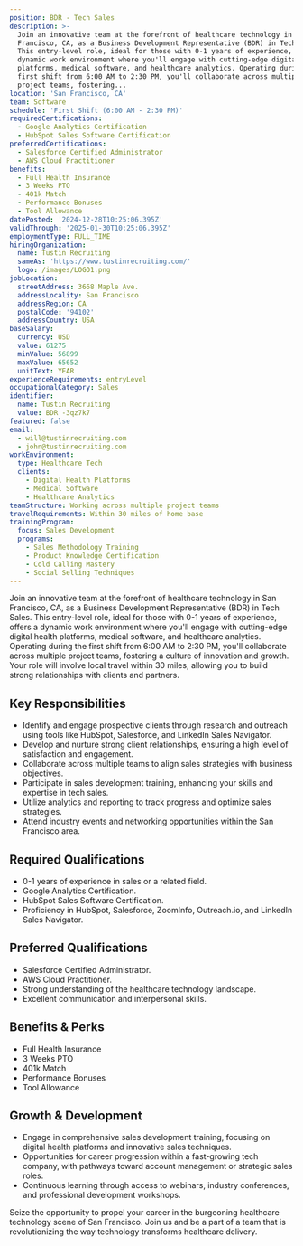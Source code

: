 ```yaml
---
position: BDR - Tech Sales
description: >-
  Join an innovative team at the forefront of healthcare technology in San
  Francisco, CA, as a Business Development Representative (BDR) in Tech Sales.
  This entry-level role, ideal for those with 0-1 years of experience, offers a
  dynamic work environment where you'll engage with cutting-edge digital health
  platforms, medical software, and healthcare analytics. Operating during the
  first shift from 6:00 AM to 2:30 PM, you'll collaborate across multiple
  project teams, fostering...
location: 'San Francisco, CA'
team: Software
schedule: 'First Shift (6:00 AM - 2:30 PM)'
requiredCertifications:
  - Google Analytics Certification
  - HubSpot Sales Software Certification
preferredCertifications:
  - Salesforce Certified Administrator
  - AWS Cloud Practitioner
benefits:
  - Full Health Insurance
  - 3 Weeks PTO
  - 401k Match
  - Performance Bonuses
  - Tool Allowance
datePosted: '2024-12-28T10:25:06.395Z'
validThrough: '2025-01-30T10:25:06.395Z'
employmentType: FULL_TIME
hiringOrganization:
  name: Tustin Recruiting
  sameAs: 'https://www.tustinrecruiting.com/'
  logo: /images/LOGO1.png
jobLocation:
  streetAddress: 3668 Maple Ave.
  addressLocality: San Francisco
  addressRegion: CA
  postalCode: '94102'
  addressCountry: USA
baseSalary:
  currency: USD
  value: 61275
  minValue: 56899
  maxValue: 65652
  unitText: YEAR
experienceRequirements: entryLevel
occupationalCategory: Sales
identifier:
  name: Tustin Recruiting
  value: BDR -3qz7k7
featured: false
email:
  - will@tustinrecruiting.com
  - john@tustinrecruiting.com
workEnvironment:
  type: Healthcare Tech
  clients:
    - Digital Health Platforms
    - Medical Software
    - Healthcare Analytics
teamStructure: Working across multiple project teams
travelRequirements: Within 30 miles of home base
trainingProgram:
  focus: Sales Development
  programs:
    - Sales Methodology Training
    - Product Knowledge Certification
    - Cold Calling Mastery
    - Social Selling Techniques
---
```



Join an innovative team at the forefront of healthcare technology in San Francisco, CA, as a Business Development Representative (BDR) in Tech Sales. This entry-level role, ideal for those with 0-1 years of experience, offers a dynamic work environment where you'll engage with cutting-edge digital health platforms, medical software, and healthcare analytics. Operating during the first shift from 6:00 AM to 2:30 PM, you'll collaborate across multiple project teams, fostering a culture of innovation and growth. Your role will involve local travel within 30 miles, allowing you to build strong relationships with clients and partners.

## Key Responsibilities

- Identify and engage prospective clients through research and outreach using tools like HubSpot, Salesforce, and LinkedIn Sales Navigator.
- Develop and nurture strong client relationships, ensuring a high level of satisfaction and engagement.
- Collaborate across multiple teams to align sales strategies with business objectives.
- Participate in sales development training, enhancing your skills and expertise in tech sales.
- Utilize analytics and reporting to track progress and optimize sales strategies.
- Attend industry events and networking opportunities within the San Francisco area.

## Required Qualifications

- 0-1 years of experience in sales or a related field.
- Google Analytics Certification.
- HubSpot Sales Software Certification.
- Proficiency in HubSpot, Salesforce, ZoomInfo, Outreach.io, and LinkedIn Sales Navigator.

## Preferred Qualifications

- Salesforce Certified Administrator.
- AWS Cloud Practitioner.
- Strong understanding of the healthcare technology landscape.
- Excellent communication and interpersonal skills.

## Benefits & Perks

- Full Health Insurance
- 3 Weeks PTO
- 401k Match
- Performance Bonuses
- Tool Allowance

## Growth & Development

- Engage in comprehensive sales development training, focusing on digital health platforms and innovative sales techniques.
- Opportunities for career progression within a fast-growing tech company, with pathways toward account management or strategic sales roles.
- Continuous learning through access to webinars, industry conferences, and professional development workshops.

Seize the opportunity to propel your career in the burgeoning healthcare technology scene of San Francisco. Join us and be a part of a team that is revolutionizing the way technology transforms healthcare delivery.
